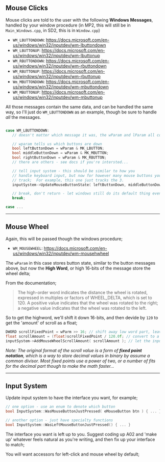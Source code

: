 ## Mouse Clicks

Mouse clicks are told to the user with the following **Windows Messages**, handled by your window procedure (in MP2, this will still be in `Main_Windows.cpp`, in SD2, this is in `Window.cpp`)

- `WM_LBUTTONDOWN`: https://docs.microsoft.com/en-us/windows/win32/inputdev/wm-lbuttondown
- `WM_LBUTTONUP`: https://docs.microsoft.com/en-us/windows/win32/inputdev/wm-lbuttonup
- `WM_RBUTTONDOWN`: https://docs.microsoft.com/en-us/windows/win32/inputdev/wm-rbuttondown
- `WM_RBUTTONUP`: https://docs.microsoft.com/en-us/windows/win32/inputdev/wm-rbuttonup
- `Wm_MBUTTONDOWN`: https://docs.microsoft.com/en-us/windows/win32/inputdev/wm-mbuttondown
- `WM_MBUTTONUP`: https://docs.microsoft.com/en-us/windows/win32/inputdev/wm-mbuttonup

All those messages contain the same data, and can be handled the same way, so I'll just do `WM_LBUTTONDOWN` as an example, though be sure to handle *all* the messages.

```cpp

case WM_LBUTTONDOWN:
   // doesn't matter which message it was, the wParam and lParam all contain the same information

   // wparam tells us which buttons are down
   bool leftButtonDown = wParam & MK_LBUTTON; 
   bool middleButtonDown = wParam & MK_MBUTTON; 
   bool rightButtonDown = wParam & MK_RBUTTON; 
   // there are others - see docs if you're intersted...

   // tell input system - this should be similar to how you 
   // handle keyboard input, but now for however many mouse buttons you want to 
   // track;  For example, this one just tracks the 3. 
   inputSystem->UpdateMouseButtonState( leftButtonDown, middleButtonDown, rightButtonDown ); 

   // break, don't return - let windows still do its default thing even though we're intercepting the message
   break; 

case ...
```

---

## Mouse Wheel

Again, this will be passed though the windows procedure; 

- `WM_MOUSEWHEEL`: https://docs.microsoft.com/en-us/windows/win32/inputdev/wm-mousehwheel

The `wParam` in this case stores button state, similar to the button messages above, but now the **High Word**, or high 16-bits of the message store the wheel delta;

From the documentation; 

> The high-order word indicates the distance the wheel is rotated, expressed in multiples or factors of WHEEL_DELTA, which is set to 120.
> A positive value indicates that the wheel was rotated to the right; a negative value indicates that the wheel was rotated to the left.

So to get the highword, we'll shift it down 16-bits, and then devide by `120` to get the 'amount' of scroll as a float;  

```cpp
DWORD scrollFixedPoint = wParm >> 16; // shift away low word part, leaving only the highword
float scrollAmount = (float)scrollFixedPoint / 120.0f; // convert to a numeric value
inputSystem->AddMouseWheelScrollAmount( scrollAmount ); // let the input system know that the mouse wheel has moved - again, interface design is up to you - this is just a suggestion
```

*Note:  The original format of the scroll value is a form of **fixed point notation**, which is a way to store decimal values in binary by assume a common divisor.  Most fixed points use a power of two, or a number of fits for the decimal part though to make the math faster...*
 
---

## Input System
Update input system to have the interface you want, for example;

```cpp
// one option - use an enum to denote which button
bool InputSystem::WasMouseButtonJustPressed( eMouseButton btn ) { ... }

// another option - just have specialty functions
bool InputSystem::WasLeftMouseButtonJustPressed() { ... }
```

The interface you want is left up to you.  Suggest coding up A02 and 'make up' whatever feels natural as you're writing, and then fix up your interface to match; 

You will want accessors for left-click and mouse wheel by default; 